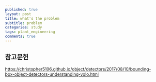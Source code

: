 ```yaml
---
published: true
layout: post
title: what's the problem
subtitle: problem
categories: study
tags: plant_engineering
comments: true
---
```








## 참고문헌

https://christopher5106.github.io/object/detectors/2017/08/10/bounding-box-object-detectors-understanding-yolo.html
